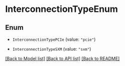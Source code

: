 # InterconnectionTypeEnum

## Enum


* `InterconnectionTypePCIe` (value: `"pcie"`)

* `InterconnectionTypeSXM` (value: `"sxm"`)


[[Back to Model list]](../README.md#documentation-for-models) [[Back to API list]](../README.md#documentation-for-api-endpoints) [[Back to README]](../README.md)


